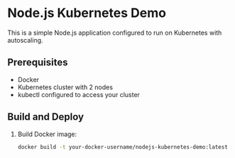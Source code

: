 # Node.js Kubernetes Demo

This is a simple Node.js application configured to run on Kubernetes with autoscaling.

## Prerequisites

- Docker
- Kubernetes cluster with 2 nodes
- kubectl configured to access your cluster

## Build and Deploy

1. Build Docker image:
   ```bash
   docker build -t your-docker-username/nodejs-kubernetes-demo:latest ./app